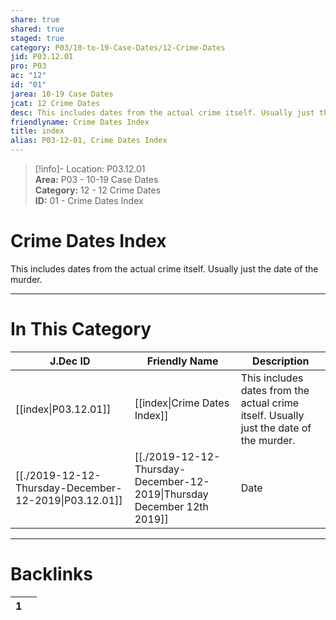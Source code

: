 ```yaml
---  
share: true  
shared: true  
staged: true  
category: P03/10-to-19-Case-Dates/12-Crime-Dates  
jid: P03.12.01  
pro: P03  
ac: "12"  
id: "01"  
jarea: 10-19 Case Dates  
jcat: 12 Crime Dates  
desc: This includes dates from the actual crime itself. Usually just the date of the murder.  
friendlyname: Crime Dates Index  
title: index  
alias: P03-12-01, Crime Dates Index  
---  
```

  
>[!info]- Location: P03.12.01  
>**Area:** P03 - 10-19 Case Dates  
>**Category:** 12 - 12 Crime Dates  
>**ID:** 01 - Crime Dates Index  
  
# Crime Dates Index  
  
This includes dates from the actual crime itself. Usually just the date of the murder.  
  
  
  
---  
# In This Category  
  
| J.Dec ID                                                                                                            | Friendly Name                                                                                                                         | Description                                                                            |  
| ------------------------------------------------------------------------------------------------------------------- | ------------------------------------------------------------------------------------------------------------------------------------- | -------------------------------------------------------------------------------------- |  
| [[index\|P03.12.01]]                                | [[index\|Crime Dates Index]]                                          | This includes dates from the actual crime itself. Usually just the date of the murder. |  
| [[./2019-12-12-Thursday-December-12-2019\|P03.12.01]] | [[./2019-12-12-Thursday-December-12-2019\|Thursday December 12th 2019]] | Date                                                                                   |  
  
  
---  
# Backlinks  
<div><table class="dataview table-view-table"><thead class="table-view-thead"><tr class="table-view-tr-header"><th class="table-view-th"><span></span><span class="dataview small-text">1</span></th><th class="table-view-th"><span></span></th></tr></thead><tbody class="table-view-tbody"></tbody></table></div>